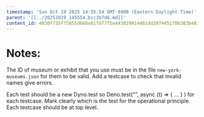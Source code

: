 ```yaml
---
timestamp: 'Sun Oct 19 2025 14:55:54 GMT-0400 (Eastern Daylight Time)'
parent: '[[../20251019_145554.bcc3b7d6.md]]'
content_id: 4030f735f75855d668e81f077f5e443029914461dd2074451f8b383b481787ec
---
```


# Notes:

The ID of museum or exhibit that you use must be in the file `new-york-museums.json`  for them to be valid. Add a testcase to check that invalid names give errors.

Each test should be a new Dyno.test so Deno.test("", async (t) => { ... } ) for each testcase. Mark clearly which is the test for the operational principle. Each testcase should be at top level.
